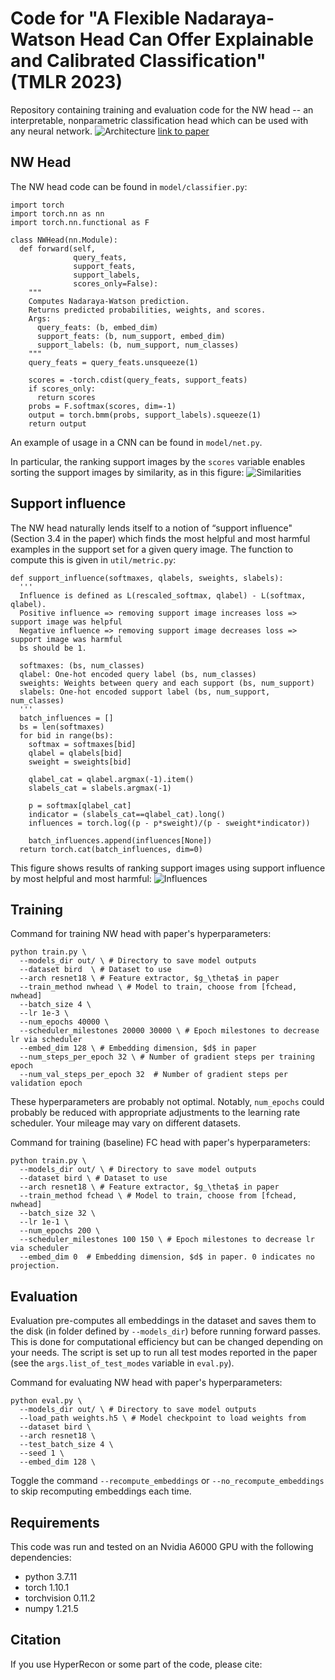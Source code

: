 # Code for "A Flexible Nadaraya-Watson Head Can Offer Explainable and Calibrated Classification" (TMLR 2023)
Repository containing training and evaluation code for the NW head -- an interpretable, nonparametric classification head which can be used with any neural network.
![Architecture](figs/arch.png)
[link to paper](https://arxiv.org/abs/2212.03411)

## NW Head
The NW head code can be found in `model/classifier.py`:
```
import torch
import torch.nn as nn
import torch.nn.functional as F

class NWHead(nn.Module):
  def forward(self,
              query_feats,
              support_feats,
              support_labels,
              scores_only=False):
    """
    Computes Nadaraya-Watson prediction.
    Returns predicted probabilities, weights, and scores.
    Args:
      query_feats: (b, embed_dim)
      support_feats: (b, num_support, embed_dim)
      support_labels: (b, num_support, num_classes)
    """
    query_feats = query_feats.unsqueeze(1)

    scores = -torch.cdist(query_feats, support_feats)
    if scores_only:
      return scores 
    probs = F.softmax(scores, dim=-1)
    output = torch.bmm(probs, support_labels).squeeze(1)
    return output
```

An example of usage in a CNN can be found in `model/net.py`.

In particular, the ranking support images by the `scores` variable enables sorting the support images by similarity, as in this figure:
![Similarities](figs/weights.png)

## Support influence
The NW head naturally lends itself to a notion of “support influence" (Section 3.4 in the paper) which finds the most helpful and most harmful examples in the support set for a given query image. The function to compute this is given in `util/metric.py`:
```
def support_influence(softmaxes, qlabels, sweights, slabels):
  '''
  Influence is defined as L(rescaled_softmax, qlabel) - L(softmax, qlabel).
  Positive influence => removing support image increases loss => support image was helpful
  Negative influence => removing support image decreases loss => support image was harmful
  bs should be 1.
  
  softmaxes: (bs, num_classes)
  qlabel: One-hot encoded query label (bs, num_classes)
  sweights: Weights between query and each support (bs, num_support)
  slabels: One-hot encoded support label (bs, num_support, num_classes)
  '''
  batch_influences = []
  bs = len(softmaxes)
  for bid in range(bs):
    softmax = softmaxes[bid]
    qlabel = qlabels[bid]
    sweight = sweights[bid]

    qlabel_cat = qlabel.argmax(-1).item()
    slabels_cat = slabels.argmax(-1)
    
    p = softmax[qlabel_cat]
    indicator = (slabels_cat==qlabel_cat).long()
    influences = torch.log((p - p*sweight)/(p - sweight*indicator))

    batch_influences.append(influences[None])
  return torch.cat(batch_influences, dim=0)
```

This figure shows results of ranking support images using support influence by most helpful and most harmful: 
![Influences](figs/influence.png)

## Training
Command for training NW head with paper's hyperparameters:
```
python train.py \
  --models_dir out/ \ # Directory to save model outputs
  --dataset bird  \ # Dataset to use
  --arch resnet18 \ # Feature extractor, $g_\theta$ in paper
  --train_method nwhead \ # Model to train, choose from [fchead, nwhead]
  --batch_size 4 \
  --lr 1e-3 \
  --num_epochs 40000 \
  --scheduler_milestones 20000 30000 \ # Epoch milestones to decrease lr via scheduler
  --embed_dim 128 \ # Embedding dimension, $d$ in paper
  --num_steps_per_epoch 32 \ # Number of gradient steps per training epoch
  --num_val_steps_per_epoch 32  # Number of gradient steps per validation epoch
```
These hyperparameters are probably not optimal. Notably, `num_epochs` could probably be reduced with appropriate adjustments to the learning rate scheduler. Your mileage may vary on different datasets.

Command for training (baseline) FC head with paper's hyperparameters:
```
python train.py \
  --models_dir out/ \ # Directory to save model outputs
  --dataset bird \ # Dataset to use
  --arch resnet18 \ # Feature extractor, $g_\theta$ in paper
  --train_method fchead \ # Model to train, choose from [fchead, nwhead]
  --batch_size 32 \
  --lr 1e-1 \
  --num_epochs 200 \
  --scheduler_milestones 100 150 \ # Epoch milestones to decrease lr via scheduler
  --embed_dim 0  # Embedding dimension, $d$ in paper. 0 indicates no projection.
```

## Evaluation
Evaluation pre-computes all embeddings in the dataset and saves them to the disk (in folder defined by `--models_dir`) before running forward passes. This is done for computational efficiency but can be changed depending on your needs. The script is set up to run all test modes reported in the paper (see the `args.list_of_test_modes` variable in `eval.py`).

Command for evaluating NW head with paper's hyperparameters:
```
python eval.py \
  --models_dir out/ \ # Directory to save model outputs
  --load_path weights.h5 \ # Model checkpoint to load weights from
  --dataset bird \
  --arch resnet18 \
  --test_batch_size 4 \
  --seed 1 \
  --embed_dim 128 \
```
Toggle the command `--recompute_embeddings` or `--no_recompute_embeddings` to skip recomputing embeddings each time.

## Requirements
This code was run and tested on an Nvidia A6000 GPU with the following dependencies:
+ python 3.7.11
+ torch 1.10.1
+ torchvision 0.11.2
+ numpy 1.21.5

## Citation
If you use HyperRecon or some part of the code, please cite:
```
```